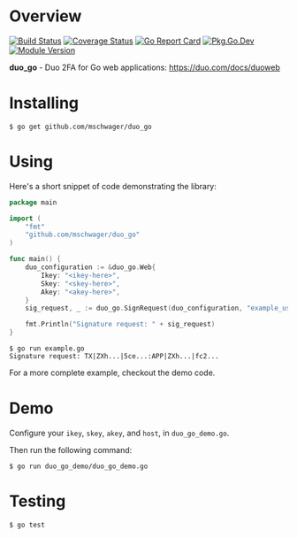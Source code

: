 # Overview

[![Build Status](https://travis-ci.org/mschwager/duo_go.svg?branch=master)](https://travis-ci.org/mschwager/duo_go)
[![Coverage Status](https://coveralls.io/repos/github/mschwager/duo_go/badge.svg?branch=master)](https://coveralls.io/github/mschwager/duo_go?branch=master)
[![Go Report Card](https://goreportcard.com/badge/github.com/mschwager/duo_go)](https://goreportcard.com/report/github.com/mschwager/duo_go)
[![Pkg.Go.Dev](https://img.shields.io/badge/pkg.go.dev-reference-blue?style=flat&logo=go)](https://pkg.go.dev/github.com/mschwager/duo_go)
[![Module Version](https://img.shields.io/github/v/tag/mschwager/duo_go?label=version&logo=go)](https://pkg.go.dev/mod/github.com/mschwager/duo_go)

**duo_go** - Duo 2FA for Go web applications: https://duo.com/docs/duoweb

# Installing

```
$ go get github.com/mschwager/duo_go
```

# Using

Here's a short snippet of code demonstrating the library:

```go
package main

import (
    "fmt"
    "github.com/mschwager/duo_go"
)

func main() {
    duo_configuration := &duo_go.Web{
        Ikey: "<ikey-here>",
        Skey: "<skey-here>",
        Akey: "<akey-here>",
    }
    sig_request, _ := duo_go.SignRequest(duo_configuration, "example_username")

    fmt.Println("Signature request: " + sig_request)
}
```

```
$ go run example.go
Signature request: TX|ZXh...|5ce...:APP|ZXh...|fc2...
```

For a more complete example, checkout the demo code.

# Demo

Configure your `ikey`, `skey`, `akey`, and `host`, in `duo_go_demo.go`.

Then run the following command:

```
$ go run duo_go_demo/duo_go_demo.go
```

# Testing

```
$ go test
```
